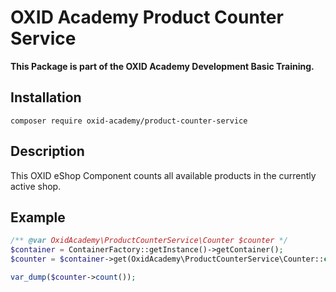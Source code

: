 # OXID Academy Product Counter Service
**This Package is part of the OXID Academy Development Basic Training.**

## Installation
```
composer require oxid-academy/product-counter-service
```

## Description
This OXID eShop Component counts all available products in the currently active shop.

## Example
```php
/** @var OxidAcademy\ProductCounterService\Counter $counter */
$container = ContainerFactory::getInstance()->getContainer();
$counter = $container->get(OxidAcademy\ProductCounterService\Counter::class);

var_dump($counter->count());
```
